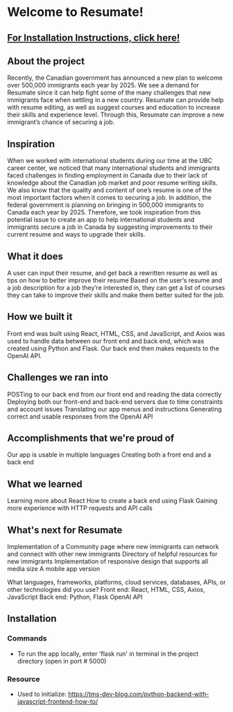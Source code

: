 # Welcome to Resumate!

## [For Installation Instructions, click here!](#installation)

## About the project

Recently, the Canadian government has announced a new plan to welcome over 500,000 immigrants each year by 2025. We see a demand for Resumate since it can help fight some of the many challenges that new immigrants face when settling in a new country. Resumate can provide help with resume editing, as well as suggest courses and education to increase their skills and experience level. Through this, Resumate can improve a new immigrant’s chance of securing a job.

## Inspiration
When we worked with international students during our time at the UBC career center, we noticed that many international students and immigrants faced challenges in finding employment in Canada due to their lack of knowledge about the Canadian job market and poor resume writing skills. 
We also know that the quality and content of one’s resume is one of the most important factors when it comes to securing a job. In addition, the federal government is planning on bringing in 500,000 immigrants to Canada each year by 2025.
Therefore, we took inspiration from this potential issue to create an app to help international students and immigrants secure a job in Canada by suggesting improvements to their current resume and ways to upgrade their skills.

## What it does
A user can input their resume, and get back a rewritten resume as well as tips on how to better improve their resume
Based on the user’s resume and a job description for a job they’re interested in, they can get a list of courses they can take to improve their skills and make them better suited  for the job.

## How we built it
Front end was built using React, HTML, CSS, and JavaScript, and Axios was used to handle data between our front end and back end, which was created using Python and Flask. Our back end then makes requests to the OpenAI API.

## Challenges we ran into
POSTing to our back end from our front end and reading the data correctly
Deploying both our front-end and back-end servers due to time constraints and account issues
Translating our app menus and instructions
Generating correct  and usable responses from the OpenAI API

## Accomplishments that we're proud of
Our app is usable in multiple languages
Creating both a front end and a back end



## What we learned
Learning more about React
How to create a back end using Flask
Gaining more experience with HTTP requests and API calls

## What's next for Resumate
Implementation of a Community page where new immigrants can network and connect with other new immigrants
Directory of helpful resources for new immigrants
Implementation of responsive design that supports all media size
A mobile app version 


What languages, frameworks, platforms, cloud services, databases, APIs, or other technologies did you use?
Front end:
React, HTML, CSS, Axios, JavaScript
Back end:
Python, Flask
OpenAI API


## Installation

### Commands
- To run the app locally, enter 'flask run' in terminal in the project directory (open in port # 5000)

### Resource
- Used to initialize: https://tms-dev-blog.com/python-backend-with-javascript-frontend-how-to/